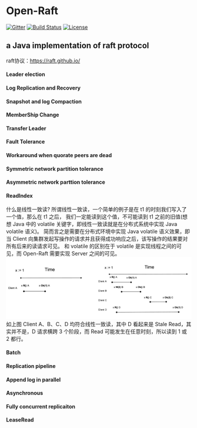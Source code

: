 # Open-Raft
[![Gitter](https://badges.gitter.im/brokercap-Bifrost/Bifrost.svg)](https://gitter.im/brokercap-Bifrost/Bifrost?utm_source=badge&utm_medium=badge&utm_campaign=pr-badge)
[![Build Status](https://travis-ci.org/brokercap/Bifrost.svg?branch=v1.7.x)](https://travis-ci.org/brokercap/Bifrost)
[![License](https://img.shields.io/github/license/jc3wish/Bifrost.svg)](https://opensource.org/licenses/apache2.0)

## a Java implementation of  raft protocol   
raft协议：https://raft.github.io/

#### Leader election

#### Log Replication and Recovery

#### Snapshot and log Compaction

#### MemberShip Change


#### Transfer Leader

#### Fault Tolerance

#### Workaround when quorate peers are dead

#### Symmetric network partition tolerance

#### Asymmetric network parttion tolerance

#### ReadIndex
什么是线性一致读? 所谓线性一致读，一个简单的例子是在 t1 的时刻我们写入了一个值，那么在 t1 之后，
我们一定能读到这个值，不可能读到 t1 之前的旧值(想想 Java 中的 volatile 关键字，即线性一致读就是在分布式系统中实现 Java volatile 语义)。
简而言之是需要在分布式环境中实现 Java volatile 语义效果，即当 Client 向集群发起写操作的请求并且获得成功响应之后，该写操作的结果要对所有后来的读请求可见。
和 volatile 的区别在于 volatile 是实现线程之间的可见，而 Open-Raft 需要实现 Server 之间的可见。
![img.png](img.png)  
如上图 Client A、B、C、D 均符合线性一致读，其中 D 看起来是 Stale Read，其实并不是，D 请求横跨 3 个阶段，而 Read 可能发生在任意时刻，所以读到 1 或 2 都行。


#### Batch

#### Replication pipeline

#### Append log in parallel

#### Asynchronous

#### Fully concurrent replicaiton

#### LeaseRead